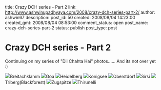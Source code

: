 title: Crazy DCH series - Part 2
link: http://www.ashwinupadhyaya.com/2008/crazy-dch-series-part-2/
author: ashwin67
description: 
post_id: 50
created: 2008/08/04 14:23:00
created_gmt: 2008/08/04 08:53:00
comment_status: open
post_name: crazy-dch-series-part-2
status: publish
post_type: post

# Crazy DCH series - Part 2

Continuing on my series of "Dil Chahta Hai" photos...... And its not over yet :)

![](http://lh3.ggpht.com/ashwin67/SMlQqi6f2FI/AAAAAAAAAuA/C2_eyCxSdVE/s400/dch08.jpg)Breitachklamm ![](http://lh6.ggpht.com/ashwin67/SMlQyW1vMCI/AAAAAAAAAvg/G2VR7ctRvlk/s400/dch04.jpg)Goa ![](http://lh3.ggpht.com/ashwin67/SMlQnw8GapI/AAAAAAAAAto/wzIk2Hqa3cE/s400/dch09.jpg)Heidelberg ![](http://lh5.ggpht.com/ashwin67/SMlQtW0quoI/AAAAAAAAAug/iJpmHSnKjRY/s400/dch10.jpg)Konigsee ![](http://lh6.ggpht.com/ashwin67/SMlQoWh_uRI/AAAAAAAAAtw/N7QpcauQRq8/s400/dch11.jpg)Oberstdorf ![](http://lh6.ggpht.com/ashwin67/SMlQzS33BhI/AAAAAAAAAvw/5iupYcbrUaA/s400/dch12.jpg)Sirsi ![](http://lh3.ggpht.com/ashwin67/SMlQr62-zeI/AAAAAAAAAuQ/mYm2hFD-m9k/s400/dch13.jpg)Triberg(Blackforest) ![](http://lh4.ggpht.com/ashwin67/SMlQnVqNdkI/AAAAAAAAAtg/kBoPvlXaPxQ/s400/dch14.jpg)Zugspitze ![](http://lh5.ggpht.com/ashwin67/SMlQxx4IfsI/AAAAAAAAAvY/7YglXRdAn30/s400/dch15.jpg)Thirunelli